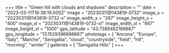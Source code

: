 +++
title = "Green hill with clouds and shadows"
description = ""
date = "2023-03-11T16:38:19.000Z"
image = "20230311@143819-0732"
image_s = "20230311@143819-0732-s"
image_width_s = "267"
image_height_s = "400"
image_xl = "20230311@143819-0732-xl"
image_width_xl = "667"
image_height_xl = "1000"
gps_latitude = "43.7389462166667"
gps_longitude = "13.1529396666667"
phototags = [ "Ancona", "Europe", "Italy", "Marche", "Senigallia", "cloud", "countryside", "field", "hill", "morning", "winter" ]
galleries = [ "Senigallia Hills" ]
+++
